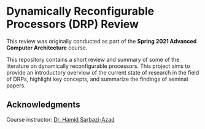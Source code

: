 # Dynamically Reconfigurable Processors (DRP) Review
This review was originally conducted as part of the **Spring 2021 Advanced Computer Architecture** course.

This repository contains a short review and summary of some of the literature on dynamically reconfigurable processors.
This project aims to provide an introductory overview of the current state of research in the field of DRPs, highlight key concepts, and summarize the findings of seminal papers.

## Acknowledgments
Course instructor: [Dr. Hamid Sarbazi-Azad](https://scholar.google.com/citations?user=9OHC9AsAAAAJ&hl=en)
